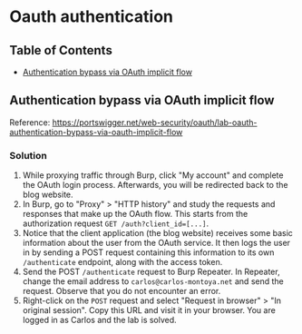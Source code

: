 <!-- omit in toc -->
# Oauth authentication

<!-- omit in toc -->
## Table of Contents

- [Authentication bypass via OAuth implicit flow](#authentication-bypass-via-oauth-implicit-flow)

## Authentication bypass via OAuth implicit flow
Reference: https://portswigger.net/web-security/oauth/lab-oauth-authentication-bypass-via-oauth-implicit-flow

<!-- omit in toc -->
### Solution
1. While proxying traffic through Burp, click "My account" and complete the OAuth login process. Afterwards, you will be redirected back to the blog website.
2. In Burp, go to "Proxy" > "HTTP history" and study the requests and responses that make up the OAuth flow. This starts from the authorization request ``GET /auth?client_id=[...]``.
3. Notice that the client application (the blog website) receives some basic information about the user from the OAuth service. It then logs the user in by sending a POST request containing this information to its own ``/authenticate`` endpoint, along with the access token.
4. Send the POST ``/authenticate`` request to Burp Repeater. In Repeater, change the email address to ``carlos@carlos-montoya.net`` and send the request. Observe that you do not encounter an error.
5. Right-click on the ``POST`` request and select "Request in browser" > "In original session". Copy this URL and visit it in your browser. You are logged in as Carlos and the lab is solved.